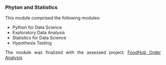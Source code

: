 ### Phyton and Statistics

<p align='justify'>
  This module comprised the following modules:
</p>

- Python for Data Science
- Exploratory Data Analysis
- Statistics for Data Science
- Hypothesis Testing

<p align='justify'>
The module was finalized with the assessed project: 
<a href='https://github.com/Gr3Fin/DA_projects/tree/main/FoodHub_Order_Analysis'>FoodHub Order Analysis</a>
</p>
